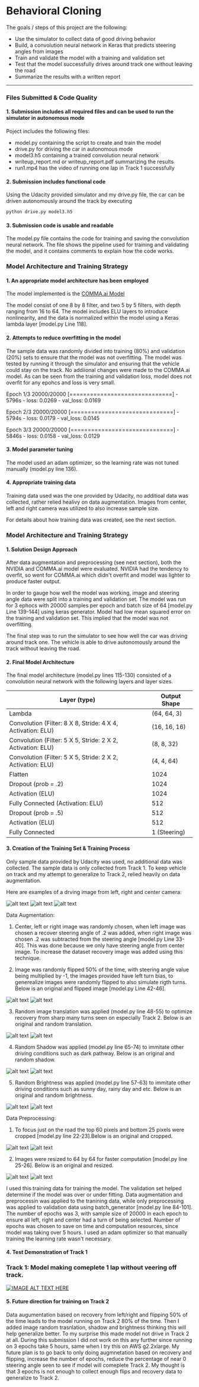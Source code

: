 # **Behavioral Cloning** 

The goals / steps of this project are the following:
* Use the simulator to collect data of good driving behavior
* Build, a convolution neural network in Keras that predicts steering angles from images
* Train and validate the model with a training and validation set
* Test that the model successfully drives around track one without leaving the road
* Summarize the results with a written report

[//]: # (Image References)

[image1]: ./examples/left.png "Left Image"
[image2]: ./examples/right.png "Right Image"
[image3]: ./examples/center.png "Center Image"
[image4]: ./examples/normal.png "Normal Image"
[image5]: ./examples/flipped.png "Flipped Image"
[image6]: ./examples/translate.png "Translate Image"
[image7]: ./examples/shadow.png "Shadow Image"
[image8]: ./examples/bright.png "Bright Image"
[image9]: ./examples/crop.png "Cropped Image"
[image10]: ./examples/resize.png "Resized Image"

---
### Files Submitted & Code Quality

#### 1. Submission includes all required files and can be used to run the simulator in autonomous mode

Poject includes the following files:
* model.py containing the script to create and train the model
* drive.py for driving the car in autonomous mode
* model3.h5 containing a trained convolution neural network 
* writeup_report.md or writeup_report.pdf summarizing the results
* run1.mp4 has the video of running one lap in Track 1 successfully

#### 2. Submission includes functional code
Using the Udacity provided simulator and my drive.py file, the car can be driven autonomously around the track by executing 
```sh
python drive.py model3.h5
```

#### 3. Submission code is usable and readable

The model.py file contains the code for training and saving the convolution neural network. The file shows the pipeline used for training and validating the model, and it contains comments to explain how the code works.

### Model Architecture and Training Strategy

#### 1. An appropriate model architecture has been employed

The model implemented is the [COMMA.ai Model](https://arxiv.org/abs/1608.01230)

The model consist of one 8 by 8 filter, and two 5 by 5 filters, with depth ranging from 16 to 64. The model includes ELU layers to introduce nonlinearity, and the data is normalized within the model using a Keras lambda layer [model.py  Line 118]. 

#### 2. Attempts to reduce overfitting in the model

The sample data was randomly divided into training (80%) and validation (20%) sets to ensure that the model was not overfitting. The model was tested by running it through the simulator and ensuring that the vehicle could stay on the track. No addiional changes were made to the COMMA.ai model. As can be seen from the training and validation loss, model does not overfit for any epohcs and loss is very small.  

Epoch 1/3
20000/20000 [==============================] - 5796s - loss: 0.0269 - val_loss: 0.0169

Epoch 2/3
20000/20000 [==============================] - 5794s - loss: 0.0179 - val_loss: 0.0145

Epoch 3/3
20000/20000 [==============================] - 5846s - loss: 0.0158 - val_loss: 0.0129

#### 3. Model parameter tuning

The model used an adam optimizer, so the learning rate was not tuned manually (model.py line 136).

#### 4. Appropriate training data

Training data used was the one provided by Udacity, no additioal data was collected, rather relied healivy on data augmentation. Images from center, left and right camera was utilized to also increase sample size. 

For details about how training data was created, see the next section. 

### Model Architecture and Training Strategy

#### 1. Solution Design Approach

After data augmentation and preprocessing (see next section), both the NVIDIA and COMMA.ai model were evaluated. NVIDIA had the tendency to overfit, so went for COMMA.ai which didn't overfit and model was lighter to produce faster output. 

In order to gauge how well the model was working, image and steering angle data were split into a training and validation set. The model was run for 3 ephocs with 20000 samples per epoch and batch size of 64 [model.py Line 139-144] using keras generator. Model had low mean squared error on the training and validation set. This implied that the model was not overfitting. 

The final step was to run the simulator to see how well the car was driving around track one. The vehicle is able to drive autonomously around the track without leaving the road. 

#### 2. Final Model Architecture

The final model architecture (model.py lines 115-130) consisted of a convolution neural network with the following layers and layer sizes.

|Layer (type)             									 |Output Shape| 
|------------------------------------------------------------|------------|
|Lambda    				  									 |(64, 64, 3) | 
|Convolution (Filter: 8 X 8, Stride: 4 X 4, Activation: ELU) |(16, 16, 16)|  
|Convolution (Filter: 5 X 5, Stride: 2 X 2, Activation: ELU) |(8, 8, 32)  |  
|Convolution (Filter: 5 X 5, Stride: 2 X 2, Activation: ELU) |(4, 4, 64)  |          
|Flatten         											 |1024        |  
|Dropout (prob = .2)        								 |1024        |  
|Activation (ELU)          									 |1024        | 
|Fully Connected (Activation: ELU)        				     |512         |    
|Dropout (prob = .5)          								 |512 	      |    
|Activation (ELU)          									 |512         |  
|Fully Connected         				     				 |1 (Steering)|  
           

#### 3. Creation of the Training Set & Training Process

Only sample data provided by Udacity was used, no additional data was collected. The sample data is only collected from Track 1. To keep vehicle on track and my attempt to generalize to Track 2, relied heavily on data augmentation. 

Here are examples of a drving image from left, right and center camera:

![alt text][image1] ![alt text][image2] ![alt text][image3]

Data Augmentation:

1. Center, left or right image was randomly chosen, when left image was chosen a recover steering angle of .2 was added, when right image was chosen .2 was subtracted from the steering angle [model.py Line 33-40]. This was done because we only have steering angle from center image. To increase the dataset recovery image was added using this technique.  

2. Image was randomly flipped 50% of the time, with steering angle value being multiplied by -1, the images provided have left turn bias, to generealize images were randomly flipped to also simulate rigth turns. Below is an original and flipped image [model.py Line 42-46].

![alt text][image4] ![alt text][image5]

3. Random image translation was applied (model.py line 48-55) to optimize recovery from sharp many turns seen on especially Track 2. Below is an original and random translation.

![alt text][image4] ![alt text][image6]

4. Random Shadow was applied (model.py line 65-74) to immitate other driving conditions such as dark pathway. Below is an original and random shadow.

![alt text][image4] ![alt text][image7]

5. Random Brightness was applied (model.py line 57-63) to immitate other driving conditions such as sunny day, rainy day and etc. Below is an original and random brightness.

![alt text][image4] ![alt text][image8]

Data Preprocessing:

1. To focus just on the road the top 60 pixels and bottom 25 pixels were cropped [model.py line 22-23].Below is an original and cropped. 

![alt text][image4] ![alt text][image9]

2. Images were resized to 64 by 64 for faster computation [model.py line 25-26]. Below is an original and resized. 

![alt text][image4] ![alt text][image10]

I used this training data for training the model. The validation set helped determine if the model was over or under fitting. Data augmentation and preprocessin was applied to the tranining data, while only preprocessing was applied to validation data using batch_generator [model.py line 84-101]. The number of epochs was 3, with sample size of 20000 in each epoch to ensure all left, right and center had a turn of being selected. Number of epochs was chosen to save on time and computation resources, since model was taking over 5 hours. I used an adam optimizer so that manually training the learning rate wasn't necessary.

#### 4. Test Demonstration of Track 1

### Track 1: Model making comeplete 1 lap without veering off track. 

[![IMAGE ALT TEXT HERE](./examples/track1.png)](https://www.youtube.com/watch?v=BVe-r_XXTPQ)

#### 5. Future direction for training on Track 2

Data augumentation based on recovery from left/right and flipping 50% of the time leads to the model running on Track 2 80% of the time. Then I added image random trasnlation, shadow and brightness thinking this will help generalize better. To my surprise this made model not drive in Track 2 at all. During this submission I did not work on this any further since running on 3 epochs take 5 hours, same when I try this on AWS g2.2xlarge. My future plan is to go back to only doing augmnetation based on recovery and flipping, increase the number of epochs, reduce the percentage of near 0 steering angle seen to see if model will comeplete Track 2. My thought is that 3 epochs is not enough to collect enough flips and recovery data to generalize to Track 2.


